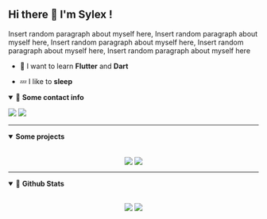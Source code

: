 ## Hi there 👋 I'm Sylex !

Insert random paragraph about myself here, Insert random paragraph about myself here, Insert random paragraph about myself here, Insert random paragraph about myself here, Insert random paragraph about myself here

- 🚀 I want to learn **Flutter** and **Dart**

- 💤 I like to **sleep**

<details open>
<summary>🌟 <b>Some contact info</b></summary>

<p align = "center">

[<img src ="https://img.shields.io/badge/Discord-.sylex%232803-%23CF202E?style=for-the-badge&logo=Discord&logoColor=%23CF202E">](#)
[<img src="https://img.shields.io/twitter/follow/Bran_M16?color=%23CF202E&label=Follow%20me&logo=Twitter&logoColor=%23CF202E&style=for-the-badge" />](https://twitter.com/bran_m16)

</p>

</details>


---
<details open>
 <summary><b>Some projects</b></summary>

 <br>


<p align = "center">
<a href = "https://github.com/pr2tik1/pr2tik1"><img align="center"  src="https://github-readme-stats-smoky-five.vercel.app/api/pin/?username=itzsylex&repo=xensity&theme=dracula" /></a>
<a href = "https://github.com/pr2tik1/pr2tik1"><img align="center"  src="https://github-readme-stats-smoky-five.vercel.app/api/pin/?username=itzsylex&repo=xensity&theme=dracula" /></a>

</p>

</details>


---

<details open>
 <summary> 📮 <b>Github Stats </b> </summary>

<br>

<p align = "center">
  <img src = "https://github-readme-stats-smoky-five.vercel.app/api?username=itzsylex&show_icons=true&theme=dracula&line_height=27&hide=contribs&">
  <img src = "https://github-readme-stats-smoky-five.vercel.app/api/top-langs/?username=itzsylex&hide&theme=dracula&">
</p>

</details>
